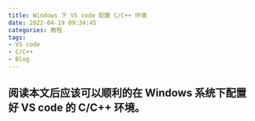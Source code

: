 ```yaml
---
title: Windows 下 VS code 配置 C/C++ 环境
date: 2022-04-19 09:34:45
categories: 教程
tags: 
- VS code
- C/C++
- Blog
---
```


阅读本文后应该可以顺利的在 Windows 系统下配置好 VS code 的 C/C++ 环境。
----
